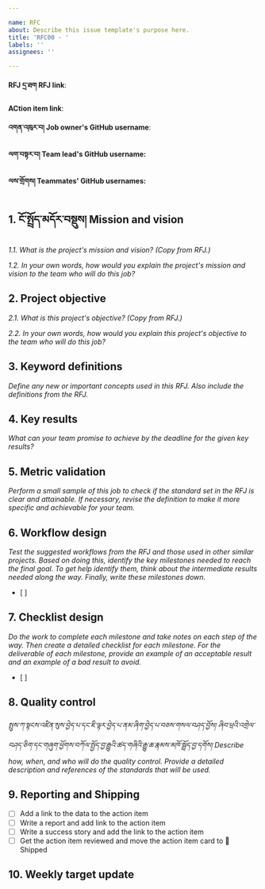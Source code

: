 ```yaml
---

name: RFC  
about: Describe this issue template's purpose here.  
title: 'RFC00 - '  
labels: ''  
assignees: ''

---
```


**RFJ དྲ་ཐག RFJ link**: 

**ACtion item link**: 

**འགན་འཁུར་བ། Job owner's GitHub username**:

**ལག་བསྟར་བ། Team lead's GitHub username:**

**ལས་གྲོགས། Teammates' GitHub usernames:**

## 1. ངོ་སྤྲོད་མདོར་བསྡུས། Mission and vision
_1.1. What is the project's mission and vision? (Copy from RFJ.)_

_1.2. In your own words, how would you explain the project's mission and vision to the team who will do this job?_

## 2. Project objective
_2.1. What is this project's objective? (Copy from RFJ.)_

_2.2. In your own words, how would you explain this project's objective to the team who will do this job?_

## 3. Keyword definitions
_Define any new or important concepts used in this RFJ. Also include the definitions from the RFJ._

## 4. Key results
_What can your team promise to achieve by the deadline for the given key results?_

## 5. Metric validation
_Perform a small sample of this job to check if the standard set in the RFJ is clear and attainable. If necessary, revise the definition to make it more specific and achievable for your team._

## 6. Workflow design
_Test the suggested workflows from the RFJ and those used in other similar projects. Based on doing this, identify the key milestones needed to reach the final goal. To get help identify them, think about the intermediate results needed along the way. Finally, write these milestones down._
- [ ] 

## 7. Checklist design
_Do the work to complete each milestone and take notes on each step of the way. Then create a detailed checklist for each milestone. For the deliverable of each milestone, provide an example of an acceptable result and an example of a bad result to avoid._
- [ ] 

## 8. Quality control
_སྤུས་ཀ་སྟངས་འཛིན་སུས་བྱེད་པ་དང་ཇི་ལྟར་བྱེད་པ་ནམ་ཞིག་བྱེད་པ་བཅས་གསལ་བཤད་བྱོས། ཞིབ་ཕྲའི་འགྲེལ་བཤད་ཅིག་དང་གཞུག་ཕྱོགས་བཀོལ་སྤྱོད་བྱ་རྒྱུའི་ཚད་གཞིའི་རྒྱུ་ཆ་རྣམས་མཁོ་སྦྲོད་བྱ་དགོས། Describe how, when, and who will do the quality control. Provide a detailed description and references of the standards that will be used._

## 9. Reporting and Shipping
- [ ] Add a link to the data to the action item
- [ ] Write a report and add link to the action item
- [ ] Write a success story and add the link to the action item
- [ ] Get the action item reviewed and move the action item card to 🚀 Shipped

## 10. Weekly target update
